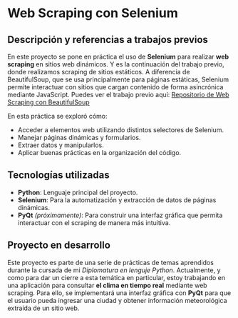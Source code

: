# Web Scraping con Selenium

## Descripción y referencias a trabajos previos
En este proyecto se pone en práctica el uso de **Selenium** para realizar **web scraping** en sitios web dinámicos. Y es la continuación del trabajo previo, donde realizamos scraping de sitios estáticos. A diferencia de BeautifulSoup, que se usa principalmente para páginas estáticas, Selenium permite interactuar con sitios que cargan contenido de forma asincrónica mediante JavaScript. 
Puedes ver el trabajo previo aquí: [Repositorio de Web Scraping con BeautifulSoup](https://github.com/tu-usuario/webscraping-beautifulsoup) 

En esta práctica se exploró cómo:
- Acceder a elementos web utilizando distintos selectores de Selenium.
- Manejar páginas dinámicas y formularios.
- Extraer datos y manipularlos.
- Aplicar buenas prácticas en la organización del código.

## Tecnologías utilizadas
- **Python**: Lenguaje principal del proyecto.
- **Selenium**: Para la automatización y extracción de datos de páginas dinámicas.
- **PyQt** *(próximamente)*: Para construir una interfaz gráfica que permita interactuar con el scraping de manera más intuitiva.

## Proyecto en desarrollo
Este proyecto es parte de una serie de prácticas de temas aprendidos durante la cursada de mi *Diplomatura en lenguje Python*. Actualmente, y como para dar un cierre a esta temática en particular, estoy trabajando en una aplicación para consultar **el clima en tiempo real** mediante web scraping. Para ello, se implementará una interfaz gráfica con **PyQt** para que el usuario pueda ingresar una ciudad y obtener información meteorológica extraída de un sitio web.


